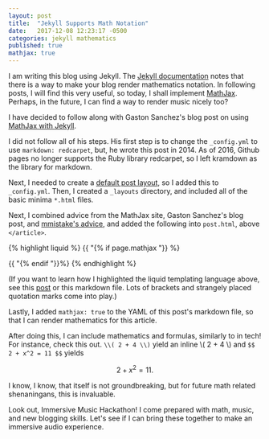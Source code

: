 ```yaml
---
layout: post
title:  "Jekyll Supports Math Notation"
date:   2017-12-08 12:23:17 -0500
categories: jekyll mathematics
published: true
mathjax: true
---
```

I am writing this blog using Jekyll.
The [Jekyll documentation](https://jekyllrb.com/docs/extras/) notes that there is a way to make your blog render mathematics notation.
In following posts, I will find this very useful, so today, I shall implement [MathJax](https://www.mathjax.org). Perhaps, in the future, I can find a way to render music nicely too?

I have decided to follow along with Gaston Sanchez's blog post on using [MathJax with Jekyll](http://www.gastonsanchez.com/visually-enforced/opinion/2014/02/16/Mathjax-with-jekyll/).

I did not follow all of his steps. His first step is to change the `_config.yml` to use `markdown: redcarpet`, but, he wrote this post in 2014. As of 2016, Github pages no longer supports the Ruby library redcarpet, so I left kramdown as the library for markdown.

Next, I needed to create a [default post layout](https://jekyllrb.com/docs/configuration/#front-matter-defaults), so I added this to `_config.yml`. Then, I created a `_layouts` directory, and included all of the basic minima `*.html` files.

Next, I combined advice from the MathJax site, Gaston Sanchez's blog post, and [mmistake's advice](https://github.com/mmistakes/minimal-mistakes/issues/735), and added the following into `post.html`, above `</article>`.

{% highlight liquid %}
{{ "{% if page.mathjax "}} %}
<script type="text/javascript" async src='https://cdnjs.cloudflare.com/ajax/libs/mathjax/2.7.2/MathJax.js?config=TeX-MML-AM_CHTML'></script>
{{ "{% endif "}}%}
{% endhighlight %}

(If you want to learn how I highlighted the liquid templating language above, see this [post](http://tesoriere.com/2010/08/25/liquid-code-in-a-liquid-template-with-jekyll/) or this markdown file. Lots of brackets and strangely placed quotation marks come into play.)

Lastly, I added `mathjax: true` to the YAML of this post's markdown file, so that I can render mathematics for this article.

After doing this, I can include mathematics and formulas, similarly to in tech! For instance, check this out.
`\\( 2 + 4 \\)` yield an inline \\( 2 + 4 \\) and `$$ 2 + x^2 = 11 $$` yields

$$
2 + x^2 = 11.
$$

I know, I know, that itself is not groundbreaking, but for future math related shenaningans, this is invaluable.

Look out, Immersive Music Hackathon! I come prepared with math, music, and new blogging skills. Let's see if I can bring these together to make an immersive audio experience.
